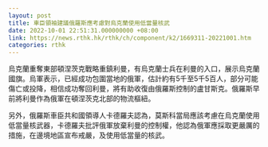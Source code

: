```yaml
---
layout: post
title: 車臣領袖建議俄羅斯應考慮對烏克蘭使用低當量核武
date: 2022-10-01 22:51:31.000000000 +08:00
link: https://news.rthk.hk/rthk/ch/component/k2/1669311-20221001.htm
categories: rthk
---
```


烏克蘭重奪東部頓涅茨克戰略重鎮利曼，有烏克蘭士兵在利曼的入口，展示烏克蘭國旗。烏軍表示，已經成功包圍當地的俄軍，估計約有5千至5千5百人，部分可能傷亡或投降，相信成功奪回利曼，將有助收復由俄羅斯控制的盧甘斯克。俄羅斯早前將利曼作為俄軍在頓涅茨克北部的物流樞紐。

另外，俄羅斯車臣共和國領導人卡德羅夫認為，莫斯科當局應該考慮在烏克蘭使用低當量核武器，卡德羅夫批評俄軍放棄利曼的控制權，他認為俄軍應採取更嚴厲的措施，在邊境地區宣布戒嚴，及使用低當量的核武。
